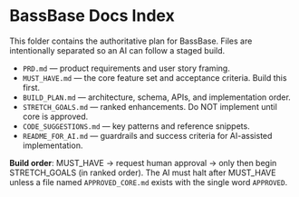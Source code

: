 # BassBase Docs Index

This folder contains the authoritative plan for BassBase. Files are intentionally separated so an AI can follow a staged build.

- `PRD.md` — product requirements and user story framing.
- `MUST_HAVE.md` — the core feature set and acceptance criteria. Build this first.
- `BUILD_PLAN.md` — architecture, schema, APIs, and implementation order.
- `STRETCH_GOALS.md` — ranked enhancements. Do NOT implement until core is approved.
- `CODE_SUGGESTIONS.md` — key patterns and reference snippets.
- `README_FOR_AI.md` — guardrails and success criteria for AI-assisted implementation.

**Build order**: MUST_HAVE → request human approval → only then begin STRETCH_GOALS (in ranked order). The AI must halt after MUST_HAVE unless a file named `APPROVED_CORE.md` exists with the single word `APPROVED`.